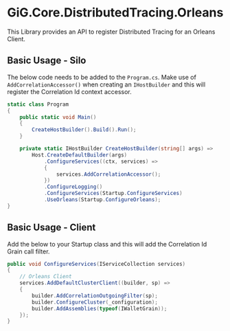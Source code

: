 ﻿# GiG.Core.DistributedTracing.Orleans

This Library provides an API to register Distributed Tracing for an Orleans Client.

## Basic Usage - Silo

The below code needs to be added to the `Program.cs`. Make use of `AddCorrelationAccessor()` when creating an `IHostBuilder` and this will register the Correlation Id context accessor.

```csharp
static class Program
{
    public static void Main()
    {
        CreateHostBuilder().Build().Run();
    }

    private static IHostBuilder CreateHostBuilder(string[] args) =>
        Host.CreateDefaultBuilder(args)
            .ConfigureServices((ctx, services) => 
            {
                services.AddCorrelationAccessor();
            })
            .ConfigureLogging()
            .ConfigureServices(Startup.ConfigureServices)
            .UseOrleans(Startup.ConfigureOrleans);
}
```

## Basic Usage - Client

Add the below to your Startup class and this will add the Correlation Id Grain call filter.

```csharp
public void ConfigureServices(IServiceCollection services)
{
    // Orleans Client
    services.AddDefaultClusterClient((builder, sp) =>
    {
        builder.AddCorrelationOutgoingFilter(sp);
        builder.ConfigureCluster(_configuration);
        builder.AddAssemblies(typeof(IWalletGrain));
    });
}
```